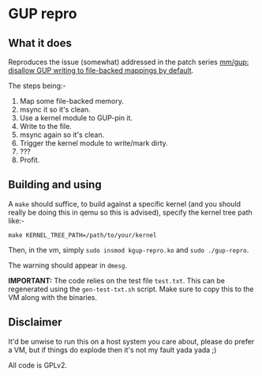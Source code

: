# GUP repro

## What it does

Reproduces the issue (somewhat) addressed in the patch series [mm/gup: disallow
GUP writing to file-backed mappings by default][0].

The steps being:-

1. Map some file-backed memory.
2. msync it so it's clean.
3. Use a kernel module to GUP-pin it.
4. Write to the file.
5. msync again so it's clean.
6. Trigger the kernel module to write/mark dirty.
7. ???
8. Profit.

## Building and using

A `make` should suffice, to build against a specific kernel (and you should
really be doing this in qemu so this is advised), specify the kernel tree path
like:-

```
make KERNEL_TREE_PATH=/path/to/your/kernel
```

Then, in the vm, simply `sudo insmod kgup-repro.ko` and `sudo ./gup-repro`.

The warning should appear in `dmesg`.

__IMPORTANT:__ The code relies on the test file `test.txt`. This can be
regenerated using the `gen-test-txt.sh` script. Make sure to copy this to the VM
along with the binaries.

## Disclaimer

It'd be unwise to run this on a host system you care about, please do prefer a
VM, but if things do explode then it's not my fault yada yada ;)

All code is GPLv2.

[0]:https://lore.kernel.org/all/cover.1683235180.git.lstoakes@gmail.com/
